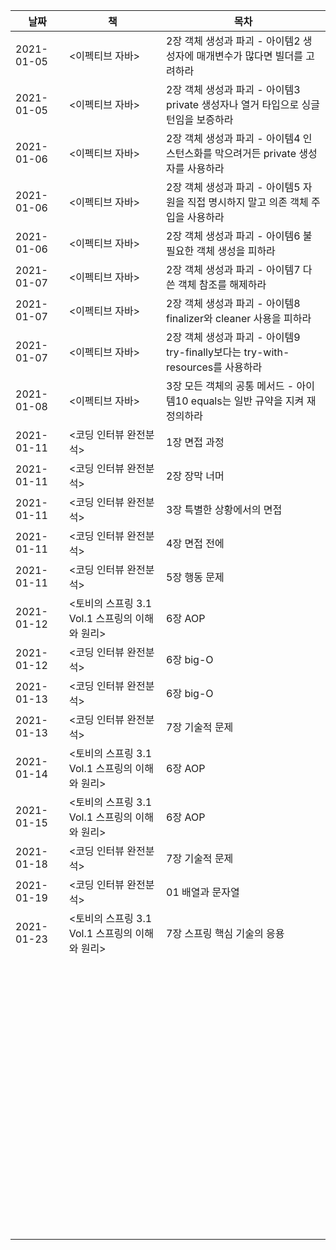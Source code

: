 | 날짜       | 책                                             | 목차                                                         |
| ---------- | ---------------------------------------------- | ------------------------------------------------------------ |
| 2021-01-05 | <이펙티브 자바>                                | 2장 객체 생성과 파괴 - 아이템2 생성자에 매개변수가 많다면 빌더를 고려하라 |
| 2021-01-05 | <이펙티브 자바>                                | 2장 객체 생성과 파괴 - 아이템3 private 생성자나 열거 타입으로 싱글턴임을 보증하라 |
| 2021-01-06 | <이펙티브 자바>                                | 2장 객체 생성과 파괴 - 아이템4 인스턴스화를 막으려거든 private 생성자를 사용하라 |
| 2021-01-06 | <이펙티브 자바>                                | 2장 객체 생성과 파괴 - 아이템5 자원을 직접 명시하지 말고 의존 객체 주입을 사용하라 |
| 2021-01-06 | <이펙티브 자바>                                | 2장 객체 생성과 파괴 - 아이템6 불필요한 객체 생성을 피하라   |
| 2021-01-07 | <이펙티브 자바>                                | 2장 객체 생성과 파괴 - 아이템7 다 쓴 객체 참조를 해제하라    |
| 2021-01-07 | <이펙티브 자바>                                | 2장 객체 생성과 파괴 - 아이템8 finalizer와 cleaner 사용을 피하라 |
| 2021-01-07 | <이펙티브 자바>                                | 2장 객체 생성과 파괴 - 아이템9 try-finally보다는 try-with-resources를 사용하라 |
| 2021-01-08 | <이펙티브 자바>                                | 3장 모든 객체의 공통 메서드 - 아이템10 equals는 일반 규약을 지켜 재정의하라 |
| 2021-01-11 | <코딩 인터뷰 완전분석>                         | 1장 면접 과정                                                |
| 2021-01-11 | <코딩 인터뷰 완전분석>                         | 2장 장막 너머                                                |
| 2021-01-11 | <코딩 인터뷰 완전분석>                         | 3장 특별한 상황에서의 면접                                   |
| 2021-01-11 | <코딩 인터뷰 완전분석>                         | 4장 면접 전에                                                |
| 2021-01-11 | <코딩 인터뷰 완전분석>                         | 5장 행동 문제                                                |
| 2021-01-12 | <토비의 스프링 3.1 Vol.1 스프링의 이해와 원리> | 6장 AOP                                                      |
| 2021-01-12 | <코딩 인터뷰 완전분석>                         | 6장 big-O                                                    |
| 2021-01-13 | <코딩 인터뷰 완전분석>                         | 6장 big-O                                                    |
| 2021-01-13 | <코딩 인터뷰 완전분석>                         | 7장 기술적 문제                                              |
| 2021-01-14 | <토비의 스프링 3.1 Vol.1 스프링의 이해와 원리> | 6장 AOP                                                      |
| 2021-01-15 | <토비의 스프링 3.1 Vol.1 스프링의 이해와 원리> | 6장 AOP                                                      |
| 2021-01-18 | <코딩 인터뷰 완전분석>                         | 7장 기술적 문제                                              |
| 2021-01-19 | <코딩 인터뷰 완전분석>                         | 01 배열과 문자열                                             |
| 2021-01-23 | <토비의 스프링 3.1 Vol.1 스프링의 이해와 원리> | 7장 스프링 핵심 기술의 응용                                  |
|            |                                                |                                                              |
|            |                                                |                                                              |
|            |                                                |                                                              |
|            |                                                |                                                              |
|            |                                                |                                                              |
|            |                                                |                                                              |
|            |                                                |                                                              |
|            |                                                |                                                              |
|            |                                                |                                                              |
|            |                                                |                                                              |
|            |                                                |                                                              |
|            |                                                |                                                              |
|            |                                                |                                                              |
|            |                                                |                                                              |
|            |                                                |                                                              |
|            |                                                |                                                              |
|            |                                                |                                                              |
|            |                                                |                                                              |
|            |                                                |                                                              |
|            |                                                |                                                              |
|            |                                                |                                                              |
|            |                                                |                                                              |
|            |                                                |                                                              |
|            |                                                |                                                              |
|            |                                                |                                                              |
|            |                                                |                                                              |
|            |                                                |                                                              |
|            |                                                |                                                              |
|            |                                                |                                                              |
|            |                                                |                                                              |
|            |                                                |                                                              |
|            |                                                |                                                              |
|            |                                                |                                                              |
|            |                                                |                                                              |
|            |                                                |                                                              |
|            |                                                |                                                              |
|            |                                                |                                                              |
|            |                                                |                                                              |
|            |                                                |                                                              |
|            |                                                |                                                              |
|            |                                                |                                                              |
|            |                                                |                                                              |
|            |                                                |                                                              |
|            |                                                |                                                              |
|            |                                                |                                                              |
|            |                                                |                                                              |
|            |                                                |                                                              |
|            |                                                |                                                              |
|            |                                                |                                                              |
|            |                                                |                                                              |
|            |                                                |                                                              |
|            |                                                |                                                              |
|            |                                                |                                                              |
|            |                                                |                                                              |
|            |                                                |                                                              |
|            |                                                |                                                              |
|            |                                                |                                                              |
|            |                                                |                                                              |
|            |                                                |                                                              |
|            |                                                |                                                              |
|            |                                                |                                                              |
|            |                                                |                                                              |
|            |                                                |                                                              |
|            |                                                |                                                              |
|            |                                                |                                                              |
|            |                                                |                                                              |
|            |                                                |                                                              |
|            |                                                |                                                              |
|            |                                                |                                                              |
|            |                                                |                                                              |
|            |                                                |                                                              |
|            |                                                |                                                              |
|            |                                                |                                                              |
|            |                                                |                                                              |
|            |                                                |                                                              |

